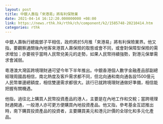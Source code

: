 ```yaml
---
layout: post
title: 中銀人壽指「來港易」將有利保險業
date: 2021-04-14 16:12:20.000000000 +08:00
link: https://news.rthk.hk/rthk/ch/component/k2/1585748-20210414.htm
categories: rthk
---
```


中銀人壽執行總裁鄧子平相信，政府將於5月推「來港易」將有利保險業界。他又指，要觀察通關後內地客來港買人壽保險的取態或會不同，或會對保障型保險的需求增加；亦要視乎當時人民幣兌美元的走勢，如果人民幣持續強勢，對港元保單需求會減弱。

粵港澳大灣區跨境理財通可望今年下半年推出。中銀香港個人數字金融產品部副總經理周國昌相信，南北熱度及客戶需求都不同，但北向通和南向通各設1500億元人民幣單邊總額度，相信雙邊需求都很大。該行已就跨境理財通做好準備，相信能把握有關機遇。

他指，過往北上購買人民幣投資產品的港人，主要是在內地工作和交稅；當跨境理財通開通，一般港人亦可更方便購買內地投資產品。他又指，參考基金互認推出時，南下購買投資產品的投資者，主要購買美元和港元計價的全球化和多元化產品。
